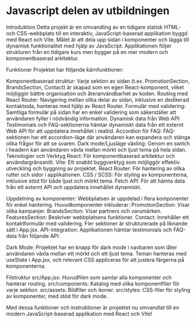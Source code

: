# Javascript delen av utbildningen

Introduktion
Detta projekt är en omvandling av en tidigare statisk HTML- och CSS-webbplats till en interaktiv, JavaScript-baserad applikation byggd med React och Vite. Målet är att dela upp sidan i komponenter och lägga till dynamisk funktionalitet med hjälp av JavaScript. Applikationen följer strukturen från en tidigare kurs men bygger på en mer modern och komponentbaserad arkitektur.

Funktioner
Projektet har följande kärnfunktioner:

Komponentbaserad struktur: Varje sektion av sidan (t.ex. PromotionSection, BrandsSection, Contact) är skapad som en egen React-komponent, vilket möjliggör bättre organisation och återanvändbarhet av koden.
Routing med React Router: Navigering mellan olika delar av sidan, inklusive en dedikerad kontaktsida, hanteras med hjälp av React Router.
Formulär med validering: Samtliga formulär på sidan har en enkel validering som säkerställer att användaren fyller i nödvändig information.
Dynamisk data från Web API: Testimonials och FAQ-sektionerna hämtar dynamiskt data från ett externt Web API för att uppdatera innehållet i realtid.
Accordion för FAQ: FAQ-sektionen har ett accordion-läge där användaren kan expandera och stänga olika frågor för att se svaren.
Dark mode/Ljusläge växling: Genom en switch i headern kan användaren växla mellan mörkt och ljust tema på hela sidan.
Teknologier och Verktyg
React: För komponentbaserad arkitektur och användargränssnitt.
Vite: Ett snabbt byggverktyg som möjliggör effektiv utveckling och byggning av projektet.
React Router: För hantering av olika rutter och sidor i applikationen.
CSS / SCSS: För styling av komponenterna, inklusive stöd för både ljust och mörkt tema.
Fetch API: För att hämta data från ett externt API och uppdatera innehållet dynamiskt.


Uppdelning av komponenter: Webbplatsen är uppdelad i flera komponenter för enkel hantering. Huvudkomponenter inkluderar:
PromotionSection: Visar olika kampanjer.
BrandsSection: Visar partners och varumärken.
FeaturesSection: Beskriver webbplatsens funktioner.
Contact: Innehåller ett kontaktformulär med validering.
Fler sektioner är strukturerade på liknande sätt i App.jsx.
API-integration: Applikationen hämtar testimonials och FAQ-data från följande API:

Dark Mode: Projektet har en knapp för dark mode i navbaren som låter användaren växla mellan ett mörkt och ett ljust tema. Teman hanteras med useState i App.jsx, och relevant CSS appliceras för att justera färgerna på komponenterna.

Filstruktur
src/App.jsx: Huvudfilen som samlar alla komponenter och hanterar routing.
src/components: Katalog med olika komponentfiler för varje sektion.
src/assets: Bildfiler och ikoner.
src/styles: CSS-filer för styling av komponenter, med stöd för dark mode.

Med dessa funktioner och instruktioner är projektet nu omvandlat till en modern JavaScript-baserad applikation med React och Vite!
